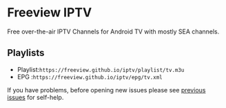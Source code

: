 # Freeview IPTV

Free over-the-air IPTV Channels for Android TV with mostly SEA channels.

## Playlists
* Playlist:`https://freeview.github.io/iptv/playlist/tv.m3u`
* EPG     :`https://freeview.github.io/iptv/epg/tv.xml`

If you have problems, before opening new issues please see [previous issues](https://github.com/freeview/iptv/issues?q=is%3Aissue+is%3Aclosed) for self-help.
